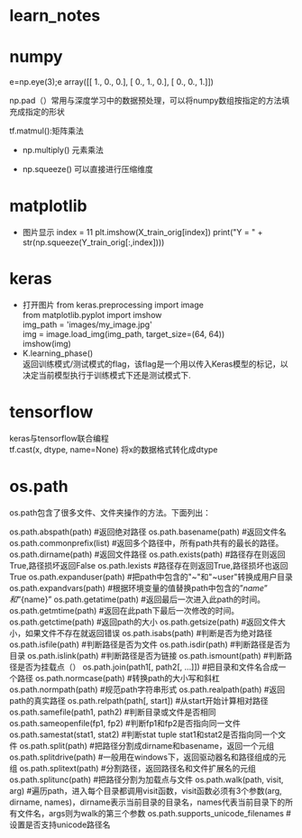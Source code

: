 # learn_notes

# numpy
e=np.eye(3);e
array([[ 1.,  0.,  0.],
       [ 0.,  1.,  0.],
       [ 0.,  0.,  1.]])
       
np.pad（）常用与深度学习中的数据预处理，可以将numpy数组按指定的方法填充成指定的形状

tf.matmul():矩阵乘法

* np.multiply() 元素乘法

* np.squeeze() 可以直接进行压缩维度


# matplotlib
* 图片显示
 index = 11
plt.imshow(X_train_orig[index])
print("Y = " + str(np.squeeze(Y_train_orig[:,index])))

# keras
* 打开图片
from keras.preprocessing import image  
from matplotlib.pyplot import imshow  
img_path = 'images/my_image.jpg'  
img = image.load_img(img_path, target_size=(64, 64))  
imshow(img)  
* K.learning_phase()  
返回训练模式/测试模式的flag，该flag是一个用以传入Keras模型的标记，以决定当前模型执行于训练模式下还是测试模式下.  

# tensorflow
keras与tensorflow联合编程  
tf.cast(x, dtype, name=None)  将x的数据格式转化成dtype

# os.path  
os.path包含了很多文件、文件夹操作的方法。下面列出：

os.path.abspath(path) #返回绝对路径
os.path.basename(path) #返回文件名
os.path.commonprefix(list) #返回多个路径中，所有path共有的最长的路径。
os.path.dirname(path) #返回文件路径
os.path.exists(path)  #路径存在则返回True,路径损坏返回False
os.path.lexists  #路径存在则返回True,路径损坏也返回True
os.path.expanduser(path)  #把path中包含的"~"和"~user"转换成用户目录
os.path.expandvars(path)  #根据环境变量的值替换path中包含的”$name”和”${name}”
os.path.getatime(path)  #返回最后一次进入此path的时间。
os.path.getmtime(path)  #返回在此path下最后一次修改的时间。
os.path.getctime(path)  #返回path的大小
os.path.getsize(path)  #返回文件大小，如果文件不存在就返回错误
os.path.isabs(path)  #判断是否为绝对路径
os.path.isfile(path)  #判断路径是否为文件
os.path.isdir(path)  #判断路径是否为目录
os.path.islink(path)  #判断路径是否为链接
os.path.ismount(path)  #判断路径是否为挂载点（）
os.path.join(path1[, path2[, ...]])  #把目录和文件名合成一个路径
os.path.normcase(path)  #转换path的大小写和斜杠
os.path.normpath(path)  #规范path字符串形式
os.path.realpath(path)  #返回path的真实路径
os.path.relpath(path[, start])  #从start开始计算相对路径
os.path.samefile(path1, path2)  #判断目录或文件是否相同
os.path.sameopenfile(fp1, fp2)  #判断fp1和fp2是否指向同一文件
os.path.samestat(stat1, stat2)  #判断stat tuple stat1和stat2是否指向同一个文件
os.path.split(path)  #把路径分割成dirname和basename，返回一个元组
os.path.splitdrive(path)   #一般用在windows下，返回驱动器名和路径组成的元组
os.path.splitext(path)  #分割路径，返回路径名和文件扩展名的元组
os.path.splitunc(path)  #把路径分割为加载点与文件
os.path.walk(path, visit, arg)  #遍历path，进入每个目录都调用visit函数，visit函数必须有3个参数(arg, dirname, names)，dirname表示当前目录的目录名，names代表当前目录下的所有文件名，args则为walk的第三个参数
os.path.supports_unicode_filenames  #设置是否支持unicode路径名
